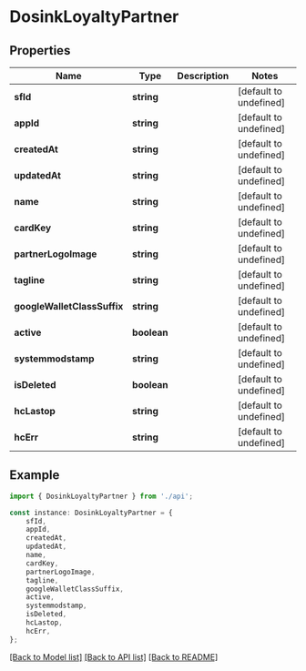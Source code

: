 # DosinkLoyaltyPartner


## Properties

Name | Type | Description | Notes
------------ | ------------- | ------------- | -------------
**sfId** | **string** |  | [default to undefined]
**appId** | **string** |  | [default to undefined]
**createdAt** | **string** |  | [default to undefined]
**updatedAt** | **string** |  | [default to undefined]
**name** | **string** |  | [default to undefined]
**cardKey** | **string** |  | [default to undefined]
**partnerLogoImage** | **string** |  | [default to undefined]
**tagline** | **string** |  | [default to undefined]
**googleWalletClassSuffix** | **string** |  | [default to undefined]
**active** | **boolean** |  | [default to undefined]
**systemmodstamp** | **string** |  | [default to undefined]
**isDeleted** | **boolean** |  | [default to undefined]
**hcLastop** | **string** |  | [default to undefined]
**hcErr** | **string** |  | [default to undefined]

## Example

```typescript
import { DosinkLoyaltyPartner } from './api';

const instance: DosinkLoyaltyPartner = {
    sfId,
    appId,
    createdAt,
    updatedAt,
    name,
    cardKey,
    partnerLogoImage,
    tagline,
    googleWalletClassSuffix,
    active,
    systemmodstamp,
    isDeleted,
    hcLastop,
    hcErr,
};
```

[[Back to Model list]](../README.md#documentation-for-models) [[Back to API list]](../README.md#documentation-for-api-endpoints) [[Back to README]](../README.md)
